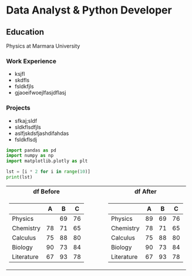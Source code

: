 # Data Analyst & Python Developer

## Education
Physics at Marmara University

### Work Experience
- ksjfl
- skdfls
- fsldkfjls
- gjaoeifwoejlfasjdflasj

### Projects
- sfkaj;sldf
- sldkflsdfjls
- aslfjskdsfjashdifahdas
- fsldkflsdj


```py
import pandas as pd
import numpy as np
import matplotlib.plotly as plt

lst = [i * 2 for i in range(10)]
print(lst)
```

<div align="center">
<table>
<tr><th>df Before</th><th>&nbsp;&nbsp;&nbsp;&nbsp;&nbsp;&nbsp;&nbsp;&nbsp;</th><th>df After</th></tr>
<tr><td>

|            |   A |   B |   C |
|------------|-----|-----|-----|
| Physics    |     |  69 |  76 |
| Chemistry  |  78 |  71 |  65 |
| Calculus   |  75 |  88 |  80 |
| Biology    |  90 |  73 |  84 |
| Literature |  67 |  93 |  78 |

</td><td></td><td>

|            |   A |   B |   C |
|------------|-----|-----|-----|
| Physics    |  89 |  69 |  76 |
| Chemistry  |  78 |  71 |  65 |
| Calculus   |  75 |  88 |  80 |
| Biology    |  90 |  73 |  84 |
| Literature |  67 |  93 |  78 |

</td></tr>
</table>
</div>
